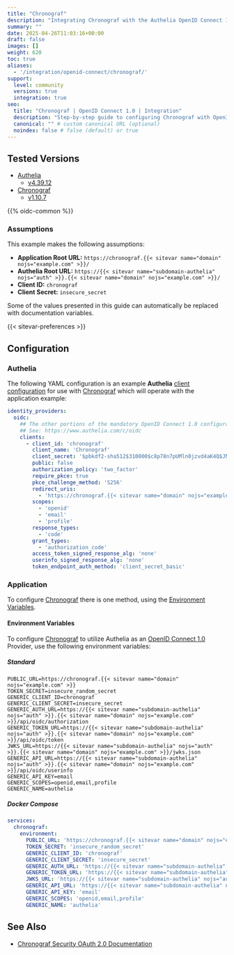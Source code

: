 ```yaml
---
title: "Chronograf"
description: "Integrating Chronograf with the Authelia OpenID Connect 1.0 Provider."
summary: ""
date: 2025-04-26T11:03:16+00:00
draft: false
images: []
weight: 620
toc: true
aliases:
  - '/integration/openid-connect/chronograf/'
support:
  level: community
  versions: true
  integration: true
seo:
  title: "Chronograf | OpenID Connect 1.0 | Integration"
  description: "Step-by-step guide to configuring Chronograf with OpenID Connect 1.0 for secure SSO. Enhance your login flow using Authelia’s modern identity management."
  canonical: "" # custom canonical URL (optional)
  noindex: false # false (default) or true
---
```


## Tested Versions

- [Authelia]
  - [v4.39.12](https://github.com/authelia/authelia/releases/tag/v4.39.12)
- [Chronograf]
  - [v1.10.7](https://docs.influxdata.com/chronograf/v1/about_the_project/release-notes/#v1107)

{{% oidc-common %}}

### Assumptions

This example makes the following assumptions:

- __Application Root URL:__ `https://chronograf.{{< sitevar name="domain" nojs="example.com" >}}/`
- __Authelia Root URL:__ `https://{{< sitevar name="subdomain-authelia" nojs="auth" >}}.{{< sitevar name="domain" nojs="example.com" >}}/`
- __Client ID:__ `chronograf`
- __Client Secret:__ `insecure_secret`

Some of the values presented in this guide can automatically be replaced with documentation variables.

{{< sitevar-preferences >}}

## Configuration

### Authelia

The following YAML configuration is an example __Authelia__ [client configuration] for use with [Chronograf] which will
operate with the application example:

```yaml {title="configuration.yml"}
identity_providers:
  oidc:
    ## The other portions of the mandatory OpenID Connect 1.0 configuration go here.
    ## See: https://www.authelia.com/c/oidc
    clients:
      - client_id: 'chronograf'
        client_name: 'Chronograf'
        client_secret: '$pbkdf2-sha512$310000$c8p78n7pUMln0jzvd4aK4Q$JNRBzwAo0ek5qKn50cFzzvE9RXV88h1wJn5KGiHrD0YKtZaR/nCb2CJPOsKaPK0hjf.9yHxzQGZziziccp6Yng'  # The digest of 'insecure_secret'.
        public: false
        authorization_policy: 'two_factor'
        require_pkce: true
        pkce_challenge_method: 'S256'
        redirect_uris:
          - 'https://chronograf.{{< sitevar name="domain" nojs="example.com" >}}/oauth/authelia/callback'
        scopes:
          - 'openid'
          - 'email'
          - 'profile'
        response_types:
          - 'code'
        grant_types:
          - 'authorization_code'
        access_token_signed_response_alg: 'none'
        userinfo_signed_response_alg: 'none'
        token_endpoint_auth_method: 'client_secret_basic'
```

### Application

To configure [Chronograf] there is one method, using the [Environment Variables](#environment-variables).

#### Environment Variables

To configure [Chronograf] to utilize Authelia as an [OpenID Connect 1.0] Provider, use the following environment variables:

##### Standard

```shell {title=".env"}
PUBLIC_URL=https://chronograf.{{< sitevar name="domain" nojs="example.com" >}}
TOKEN_SECRET=insecure_random_secret
GENERIC_CLIENT_ID=chronograf
GENERIC_CLIENT_SECRET=insecure_secret
GENERIC_AUTH_URL=https://{{< sitevar name="subdomain-authelia" nojs="auth" >}}.{{< sitevar name="domain" nojs="example.com" >}}/api/oidc/authorization
GENERIC_TOKEN_URL=https://{{< sitevar name="subdomain-authelia" nojs="auth" >}}.{{< sitevar name="domain" nojs="example.com" >}}/api/oidc/token
JWKS_URL=https://{{< sitevar name="subdomain-authelia" nojs="auth" >}}.{{< sitevar name="domain" nojs="example.com" >}}/jwks.json
GENERIC_API_URL=https://{{< sitevar name="subdomain-authelia" nojs="auth" >}}.{{< sitevar name="domain" nojs="example.com" >}}/api/oidc/userinfo
GENERIC_API_KEY=email
GENERIC_SCOPES=openid,email,profile
GENERIC_NAME=authelia
```

##### Docker Compose

```yaml {title="compose.yml"}
services:
  chronograf:
    environment:
      PUBLIC_URL: 'https://chronograf.{{< sitevar name="domain" nojs="example.com" >}}'
      TOKEN_SECRET: 'insecure_random_secret'
      GENERIC_CLIENT_ID: 'chronograf'
      GENERIC_CLIENT_SECRET: 'insecure_secret'
      GENERIC_AUTH_URL: 'https://{{< sitevar name="subdomain-authelia" nojs="auth" >}}.{{< sitevar name="domain" nojs="example.com" >}}/api/oidc/authorization'
      GENERIC_TOKEN_URL: 'https://{{< sitevar name="subdomain-authelia" nojs="auth" >}}.{{< sitevar name="domain" nojs="example.com" >}}/api/oidc/token'
      JWKS_URL: 'https://{{< sitevar name="subdomain-authelia" nojs="auth" >}}.{{< sitevar name="domain" nojs="example.com" >}}/jwks.json'
      GENERIC_API_URL: 'https://{{< sitevar name="subdomain-authelia" nojs="auth" >}}.{{< sitevar name="domain" nojs="example.com" >}}/api/oidc/userinfo'
      GENERIC_API_KEY: 'email'
      GENERIC_SCOPES: 'openid,email,profile'
      GENERIC_NAME: 'authelia'
```

## See Also

- [Chronograf Security OAuth 2.0 Documentation](https://docs.influxdata.com/chronograf/v1/administration/managing-security/#configure-chronograf-to-use-any-oauth-20-provider)

[Authelia]: https://www.authelia.com
[Chronograf]: https://www.influxdata.com/time-series-platform/chronograf/
[OpenID Connect 1.0]: ../../introduction.md
[client configuration]: ../../../../configuration/identity-providers/openid-connect/clients.md
